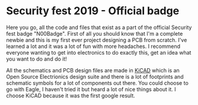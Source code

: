 # Security fest 2019 - Official badge
Here you go, all the code and files that exist as a part of the official Security fest badge "N00Badge". First of all you should know that I'm a complete newbie and this is my first ever project designing a PCB from scratch. I've learned a lot and it was a lot of fun with more headaches. I recommend everyone wanting to get into electronics to do exactly this, get an idea what you want to do and do it!

All the schematics and PCB design files are made in [KiCAD](http://kicad-pcb.org/) which is an Open Source Electrionics design suite and there is a lot of footprints and schematic symbols for a lot of components out there. You could choose to go with Eagle, I haven't tried it but heard a lot of nice things about it. I choose KiCAD because it was the first google result.
